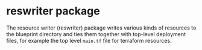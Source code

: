# reswriter package

The resource writer (reswriter) package writes various kinds of resources to the
blueprint directory and ties them together with top-level deployment files, for
example the top level `main.tf` file for terraform resources.

